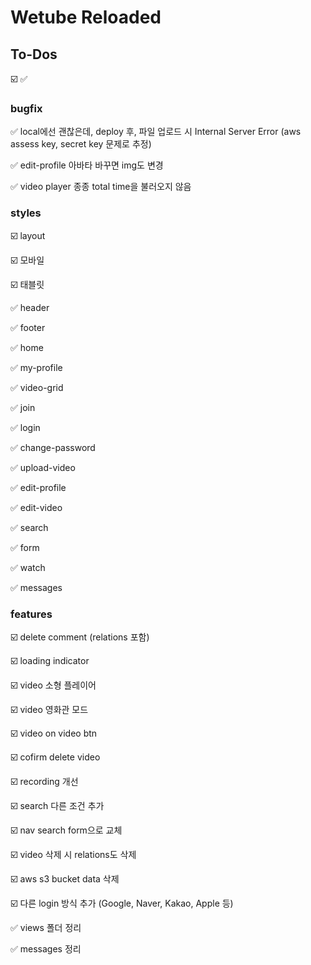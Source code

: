 # Wetube Reloaded

## To-Dos

☑️ ✅

### bugfix

✅ local에선 괜찮은데, deploy 후, 파일 업로드 시 Internal Server Error (aws assess key, secret key 문제로 추정)

✅ edit-profile 아바타 바꾸면 img도 변경

✅ video player 종종 total time을 불러오지 않음

### styles

☑️ layout

☑️ 모바일

☑️ 태블릿

✅ header

✅ footer

✅ home

✅ my-profile

✅ video-grid

✅ join

✅ login

✅ change-password

✅ upload-video

✅ edit-profile

✅ edit-video

✅ search

✅ form

✅ watch

✅ messages

### features

☑️ delete comment (relations 포함)

☑️ loading indicator

☑️ video 소형 플레이어

☑️ video 영화관 모드

☑️ video on video btn

☑️ cofirm delete video

☑️ recording 개선

☑️ search 다른 조건 추가

☑️ nav search form으로 교체

☑️ video 삭제 시 relations도 삭제

☑️ aws s3 bucket data 삭제

☑️ 다른 login 방식 추가 (Google, Naver, Kakao, Apple 등)

✅ views 폴더 정리

✅ messages 정리
